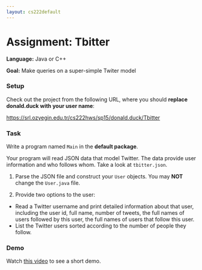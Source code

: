 ```yaml
---
layout: cs222default
---
```


# Assignment: Tbitter

**Language:** Java or C++

**Goal:** Make queries on a super-simple Twiter model

### Setup
Check out the project from
the following URL, where you
should **replace donald.duck with your user name**:

<https://srl.ozyegin.edu.tr/cs222hws/sp15/donald.duck/Tbitter>


### Task
Write a program named `Main` in the **default package**.

Your program will read JSON data that model Twitter.
The data provide user information and who follows whom.
Take a look at `tbitter.json`.

1. Parse the JSON file and construct your `User` objects.
   You may **NOT** change the `User.java` file.

2. Provide two options to the user:

  * Read a Twitter username and print detailed information about that user, including
  the user id, full name, number of tweets, the full names of users followed by this user,
  the full names of users that follow this user.
  * List the Twitter users sorted according to the number of people they follow. 

### Demo

Watch [this video](https://vimeo.com/122973816) to see a short demo.

